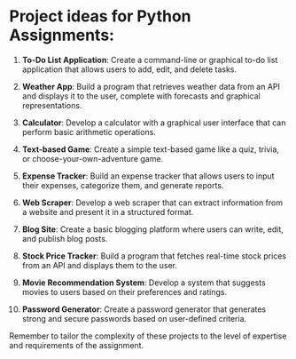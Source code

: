 # Project ideas for Python Assignments:

1. **To-Do List Application**: Create a command-line or graphical to-do list application that allows users to add, edit, and delete tasks.

2. **Weather App**: Build a program that retrieves weather data from an API and displays it to the user, complete with forecasts and graphical representations.

3. **Calculator**: Develop a calculator with a graphical user interface that can perform basic arithmetic operations.

4. **Text-based Game**: Create a simple text-based game like a quiz, trivia, or choose-your-own-adventure game.

5. **Expense Tracker**: Build an expense tracker that allows users to input their expenses, categorize them, and generate reports.

6. **Web Scraper**: Develop a web scraper that can extract information from a website and present it in a structured format.

7. **Blog Site**: Create a basic blogging platform where users can write, edit, and publish blog posts.

8. **Stock Price Tracker**: Build a program that fetches real-time stock prices from an API and displays them to the user.

9. **Movie Recommendation System**: Develop a system that suggests movies to users based on their preferences and ratings.

10. **Password Generator**: Create a password generator that generates strong and secure passwords based on user-defined criteria.

Remember to tailor the complexity of these projects to the level of expertise and requirements of the assignment.
